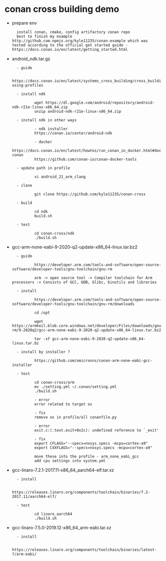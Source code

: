 
# conan cross building demo

- prepare env

        install conan, cmake, config artifactory conan repo
        best to finish my example http://github.com.npmjs.org/kyle11235/conan-example which was tested according to the official get started guide - https://docs.conan.io/en/latest/getting_started.html

- android_ndk.tar.gz

        - guide
        
                https://docs.conan.io/en/latest/systems_cross_building/cross_building.html#examples-using-profiles

        - install ndk
        
                wget https://dl.google.com/android/repository/android-ndk-r21e-linux-x86_64.zip
                unzip android-ndk-r21e-linux-x86_64.zip

        - install ndk in other ways

                - ndk installer
                https://conan.io/center/android-ndk

                - docker
                https://docs.conan.io/en/latest/howtos/run_conan_in_docker.html#docker-conan
                https://github.com/conan-io/conan-docker-tools

        - update path in profile
        
                vi android_21_arm_clang

        - clone
        
                git clone https://github.com/kyle11235/conan-cross

        - build
        
                cd ndk
                build.sh

        - test

                cd conan-cross/ndk
                ./build.sh

- gcc-arm-none-eabi-9-2020-q2-update-x86_64-linux.tar.bz2

        - guide
        
                https://developer.arm.com/tools-and-software/open-source-software/developer-tools/gnu-toolchain/gnu-rm

                arm -> open source tool -> Compiler toolchain for Arm processors -> Consists of GCC, GDB, Glibc, binutils and libraries

        - install

                https://developer.arm.com/tools-and-software/open-source-software/developer-tools/gnu-toolchain/gnu-rm/downloads

                cd /opt
                
                wget https://armkeil.blob.core.windows.net/developer/Files/downloads/gnu-rm/9-2020q2/gcc-arm-none-eabi-9-2020-q2-update-x86_64-linux.tar.bz2

                tar -xf gcc-arm-none-eabi-9-2020-q2-update-x86_64-linux.tar.bz

        - install by installer ?

                https://github.com/omicronns/conan-arm-none-eabi-gcc-installer

        - test

                cd conan-cross/arm
                mv ./setting.yml ~/.conan/setting.yml
                ./build.sh

                - error
                error related to target os

                - fix
                remove os in profile/all conanfile.py

                - error
                exit.c:(.text.exit+0x2c): undefined reference to `_exit'

                - fix
                export CFLAGS="--specs=nosys.specs -mcpu=cortex-a9"
                export CXXFLAGS="--specs=nosys.specs -mcpu=cortex-a9"

                move these into the profile - arm_none_eabi_gcc
                add cpu settings into system.yml

- gcc-linaro-7.2.1-2017.11-x86_64_aarch64-elf.tar.xz

        - install
        
                https://releases.linaro.org/components/toolchain/binaries/7.2-2017.11/aarch64-elf/

        - test

                cd linaro_aarch64
                ./build.sh

- gcc-linaro-7.5.0-2019.12-x86_64_arm-eabi.tar.xz

        - install
        
                https://releases.linaro.org/components/toolchain/binaries/latest-7/arm-eabi/

